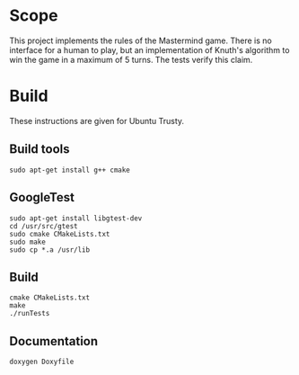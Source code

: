 Scope
=====

This project implements the rules of the Mastermind game. There is no
interface for a human to play, but an implementation of Knuth's algorithm
to win the game in a maximum of 5 turns. The tests verify this claim.

Build
=====

These instructions are given for Ubuntu Trusty.

Build tools
-----------

    sudo apt-get install g++ cmake

GoogleTest
----------

    sudo apt-get install libgtest-dev
    cd /usr/src/gtest
    sudo cmake CMakeLists.txt
    sudo make
    sudo cp *.a /usr/lib

Build
-----

    cmake CMakeLists.txt
    make
    ./runTests

Documentation
-------------

    doxygen Doxyfile
